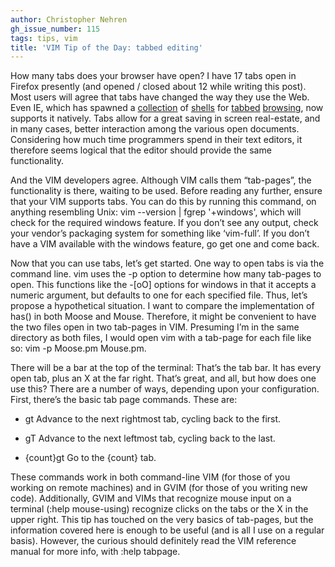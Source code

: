 ```yaml
---
author: Christopher Nehren
gh_issue_number: 115
tags: tips, vim
title: 'VIM Tip of the Day: tabbed editing'
---
```


How many tabs does your browser have open? I have 17 tabs open in Firefox presently (and opened / closed about 12 while writing this post). Most users will agree that tabs have changed the way they use the Web. Even IE, which has spawned a [collection](http://www.avantbrowser.com/) of [shells](http://www.maxthon.com/) for [tabbed](https://en.wikipedia.org/wiki/NetCaptor) [browsing](http://www.runecats.com/), now supports it natively. Tabs allow for a great saving in screen real-estate, and in many cases, better interaction among the various open documents. Considering how much time programmers spend in their text editors, it therefore seems logical that the editor should provide the same functionality. 

And the VIM developers agree. Although VIM calls them “tab-pages”, the functionality is there, waiting to be used. Before reading any further, ensure that your VIM supports tabs. You can do this by running this command, on anything resembling Unix: vim --version | fgrep '+windows', which will check for the required windows feature. If you don’t see any output, check your vendor’s packaging system for something like ‘vim-full’. If you don’t have a VIM available with the windows feature, go get one and come back.

Now that you can use tabs, let’s get started. One way to open tabs is via the command line. vim uses the -p option to determine how many tab-pages to open. This functions like the -[oO] options for windows in that it accepts a numeric argument, but defaults to one for each specified file. Thus, let’s propose a hypothetical situation. I want to compare the implementation of has() in both Moose and Mouse. Therefore, it might be convenient to have the two files open in two tab-pages in VIM. Presuming I’m in the same directory as both files, I would open vim with a tab-page for each file like so: vim -p Moose.pm Mouse.pm.

There will be a bar at the top of the terminal: That’s the tab bar. It has every open tab, plus an X at the far right. That’s great, and all, but how does one use this? There are a number of ways, depending upon your configuration. First, there’s the basic tab page commands. These are:

- gt Advance to the next rightmost tab, cycling back to the first.

- gT Advance to the next leftmost tab, cycling back to the last.

- {count}gt Go to the {count} tab.

These commands work in both command-line VIM (for those of you working on remote machines) and in GVIM (for those of you writing new code). Additionally, GVIM and VIMs that recognize mouse input on a terminal (:help mouse-using) recognize clicks on the tabs or the X in the upper right. This tip has touched on the very basics of tab-pages, but the information covered here is enough to be useful (and is all I use on a regular basis). However, the curious should definitely read the VIM reference manual for more info, with :help tabpage.

